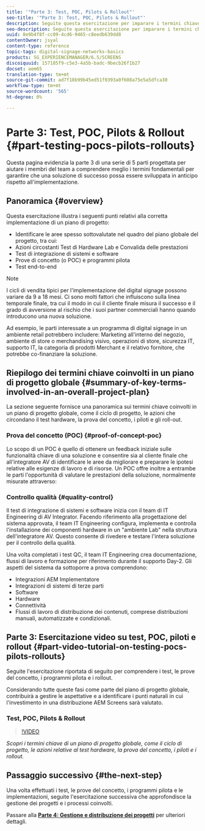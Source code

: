 ```yaml
---
title: '"Parte 3: Test, POC, Pilots & Rollout"'
seo-title: '"Parte 3: Test, POC, Pilots & Rollout"'
description: Seguite questa esercitazione per imparare i termini chiave coinvolti in un piano di progetto globale come il ciclo di progetto, le azioni relative al test hardware, la prova del concetto, i piloti e i rollout.
seo-description: Seguite questa esercitazione per imparare i termini chiave coinvolti in un piano di progetto globale come il ciclo di progetto, le azioni relative al test hardware, la prova del concetto, i piloti e i rollout.
uuid: 8e9b4f8f-cc09-4cd6-9465-c8eedb639dd8
contentOwner: jsyal
content-type: reference
topic-tags: digital-signage-networks-basics
products: SG_EXPERIENCEMANAGER/6.5/SCREENS
discoiquuid: 157185f9-c5e3-4a5b-badc-9becb26f1b27
docset: aem65
translation-type: tm+mt
source-git-commit: ad7f18b99b45ed51f0393a0f608a75e5a5dfca30
workflow-type: tm+mt
source-wordcount: '565'
ht-degree: 0%

---
```



# Parte 3: Test, POC, Pilots &amp; Rollout {#part-testing-pocs-pilots-rollouts}

Questa pagina evidenzia la parte 3 di una serie di 5 parti progettata per aiutare i membri del team a comprendere meglio i termini fondamentali per garantire che una soluzione di successo possa essere sviluppata in anticipo rispetto all&#39;implementazione.

## Panoramica {#overview}

Questa esercitazione illustra i seguenti punti relativi alla corretta implementazione di un piano di progetto:

* Identificare le aree spesso sottovalutate nel quadro del piano globale del progetto, tra cui:
* Azioni circostanti Test di Hardware Lab e Convalida delle prestazioni
* Test di integrazione di sistemi e software
* Prove di concetto (o POC) e programmi pilota
* Test end-to-end

>[!NOTE]
>
>I cicli di vendita tipici per l&#39;implementazione del digital signage possono variare da 9 a 18 mesi. Ci sono molti fattori che influiscono sulla linea temporale finale, tra cui il modo in cui il cliente finale misura il successo e il grado di avversione al rischio che i suoi partner commerciali hanno quando introducono una nuova soluzione.

Ad esempio, le parti interessate a un programma di digital signage in un ambiente retail potrebbero includere: Marketing all&#39;interno del negozio, ambiente di store o merchandising visivo, operazioni di store, sicurezza IT, supporto IT, la categoria di prodotti Merchant e il relativo fornitore, che potrebbe co-finanziare la soluzione.

## Riepilogo dei termini chiave coinvolti in un piano di progetto globale {#summary-of-key-terms-involved-in-an-overall-project-plan}

La sezione seguente fornisce una panoramica sui termini chiave coinvolti in un piano di progetto globale, come il ciclo di progetto, le azioni che circondano il test hardware, la prova del concetto, i piloti e gli roll-out.

### Prova del concetto (POC) {#proof-of-concept-poc}

Lo scopo di un POC è quello di ottenere un feedback iniziale sulle funzionalità chiave di una soluzione e consentire sia al cliente finale che all&#39;integratore AV di identificare le aree da migliorare e preparare le ipotesi relative alle esigenze di lavoro e di risorse. Un POC offre inoltre a entrambe le parti l&#39;opportunità di valutare le prestazioni della soluzione, normalmente misurate attraverso:

### Controllo qualità {#quality-control}

Il test di integrazione di sistemi e software inizia con il team di IT Engineering di AV Integrator. Facendo riferimento alla progettazione del sistema approvata, il team IT Engineering configura, implementa e controlla l&#39;installazione dei componenti hardware in un &quot;ambiente Lab&quot; nella struttura dell&#39;integratore AV. Questo consente di rivedere e testare l&#39;intera soluzione per il controllo della qualità.

Una volta completati i test QC, il team IT Engineering crea documentazione, flussi di lavoro e formazione per riferimento durante il supporto Day-2. Gli aspetti del sistema da sottoporre a prova comprendono:

* Integrazioni AEM Implementatore
* Integrazioni di sistemi di terze parti
* Software
* Hardware
* Connettività
* Flussi di lavoro di distribuzione dei contenuti, comprese distribuzioni manuali, automatizzate e condizionali.

## Parte 3: Esercitazione video su test, POC, piloti e rollout {#part-video-tutorial-on-testing-pocs-pilots-rollouts}

Seguite l&#39;esercitazione riportata di seguito per comprendere i test, le prove del concetto, i programmi pilota e i rollout.

Considerando tutte queste fasi come parte del piano di progetto globale, contribuirà a gestire le aspettative e a identificare i punti naturali in cui l&#39;investimento in una distribuzione AEM Screens  sarà valutato.

### Test, POC, Pilots &amp; Rollout

>[!VIDEO](https://video.tv.adobe.com/v/28405)

*Scopri i termini chiave di un piano di progetto globale, come il ciclo di progetto, le azioni relative al test hardware, la prova del concetto, i piloti e i rollout.*

## Passaggio successivo {#the-next-step}

Una volta effettuati i test, le prove del concetto, i programmi pilota e le implementazioni, seguite l&#39;esercitazione successiva che approfondisce la gestione dei progetti e i processi coinvolti.

Passare alla **[Parte 4: Gestione e distribuzione dei progetti](project-management-and-deployment.md)** per ulteriori dettagli.

